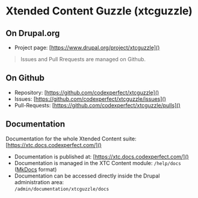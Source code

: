 # Xtended Content Guzzle (xtcguzzle)

## On Drupal.org

- Project page: [https://www.drupal.org/project/xtcguzzle]()

> Issues and Pull Rrequests are managed on Github.

## On Github

- Repository: [https://github.com/codexperfect/xtcguzzle]()
- Issues: [https://github.com/codexperfect/xtcguzzle/issues]()
- Pull-Requests: [https://github.com/codexperfect/xtcguzzle/pulls]()

## Documentation

Documentation for the whole Xtended Content suite: [https://xtc.docs.codexperfect.com/]()

- Documentation is published at: [https://xtc.docs.codexperfect.com/]()
- Documentation is managed in the XTC Content module: `/help/docs` ([MkDocs](https://www.mkdocs.org/) format)
- Documentation can be accessed directly inside the Drupal administration area:<br />
`/admin/documentation/xtcguzzle/docs`
